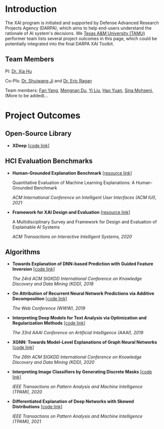 # Introduction 
The XAI program is initiated and supported by Defense Advanced Research Projects Agency (DARPA), which aims to help end-users understand the rationale of AI system's decisions. We [Texas A&M University (TAMU)](https://www.tamu.edu/) performer team lists several project outcomes in this page, which could be potentially integrated into the final DARPA XAI Toolkit.

## Team Members 
PI: [Dr. Xia Hu](https://people.engr.tamu.edu/xiahu/index.html)

Co-PIs: [Dr. Shuiwang Ji](http://people.tamu.edu/~sji/) and [Dr. Eric Ragan](https://www.cise.ufl.edu/~eragan/)

Team members: [Fan Yang](http://people.tamu.edu/~nacoyang/), [Mengnan Du](https://mengnandu.com/), [Yi Liu](http://people.tamu.edu/~yiliu/), [Hao Yuan](https://sites.google.com/site/hyuanustc), [Sina Mohseni](http://people.tamu.edu/~sina.mohseni/), (More to be added)...  



# Project Outcomes

## Open-Source Library

- **XDeep** [[code link]](https://github.com/datamllab/xdeep)

## HCI Evaluation Benchmarks 

- **Human-Grounded Explanation Benchmark** [[resource link]](https://github.com/SinaMohseni/ML-Interpretability-Evaluation-Benchmark)

  Quantitative Evaluation of Machine Learning Explanations: A Human-Grounded Benchmark
  
  *ACM International Conference on Intelligent User Interfaces (ACM IUI), 2021* 
  
- **Framework for XAI Design and Evaluation** [[resource link]](https://github.com/SinaMohseni/Awesome-XAI-Evaluation)

  A Multidisciplinary Survey and Framework for Design and Evaluation of Explainable AI Systems
  
  *ACM Transactions on Interactive Intelligent Systems, 2020* 

## Algorithms

- **Towards Explanation of DNN-based Prediction with Guided Feature Inversion** [[code link]](https://github.com/mndu/guided-feature-inversion) 

  *The 24rd ACM SIGKDD International Conference on Knowledge Discovery and Data Mining (KDD), 2018* 

- **On Attribution of Recurrent Neural Network Predictions via Additive Decomposition** [[code link]](https://github.com/mndu/REAT) 

  *The Web Conference (WWW), 2019* 
  
- **Interpreting Deep Models for Text Analysis via Optimization and Regularization Methods** [[code link]](https://github.com/Nate1874/text_vis) 

  *The 33rd AAAI Conference on Artificial Intelligence (AAAI), 2019* 

- **XGNN: Towards Model-Level Explanations of Graph Neural Networks** [[code link]](https://github.com/divelab/DIG/tree/main/dig/xgraph/XGNN) 

  *The 26th ACM SIGKDD International Conference on Knowledge Discovery and Data Mining (KDD), 2020* 

- **Interpreting Image Classifiers by Generating Discrete Masks** [[code link]](https://github.com/Nate1874/image_explain) 

  *IEEE Transactions on Pattern Analysis and Machine Intelligence (TPAMI), 2020*
  
- **Differentiated Explanation of Deep Networks with Skewed Distributions** [[code link]](https://github.com/fuweijie/DRE) 

  *IEEE Transactions on Pattern Analysis and Machine Intelligence (TPAMI), 2021*
